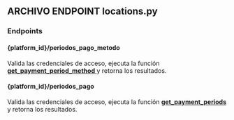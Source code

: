 ## ARCHIVO ENDPOINT locations.py

### Endpoints
#### {platform_id}/periodos_pago_metodo
Valida las credenciales de acceso, ejecuta la función <a href="../../../../../desarrollo/api/funciones/periodopago/#get_payment_period_method"> 
    <strong>get_payment_period_method</strong>
  </a> y retorna los resultados.
#### {platform_id}/periodos_pago
Valida las credenciales de acceso, ejecuta la función <a href="../../../../../desarrollo/api/funciones/periodopago/#get_payment_periods"> 
    <strong>get_payment_periods</strong>
  </a> y retorna los resultados.